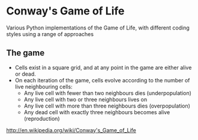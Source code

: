 # Conway's Game of Life

Various Python implementations of the Game of Life, with different coding styles using a range of approaches

## The game

- Cells exist in a square grid, and at any point in the game are either alive or dead.
- On each iteration of the game, cells evolve according to the number of live neighbouring cells:
    - Any live cell with fewer than two neighbours dies (underpopulation)
    - Any live cell with two or three neighbours lives on
    - Any live cell with more than three neighbours dies (overpopulation)
    - Any dead cell with exactly three neighbours becomes alive (reproduction)

http://en.wikipedia.org/wiki/Conway's_Game_of_Life
